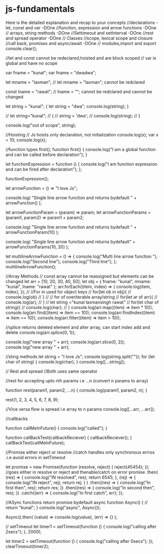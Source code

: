 # js-fundamentals
Here is the detailed explanation and recap to your concepts
//declarations - let, const and var  -DOne
//function, expression and arrow functions  -DOne
// arrays, string methods  -DOne
//Settimeout and setInterval  -DOne
//rest and spread operator  -DOne
// Classes
//scope, lexical scope and closure
//call back, promises and async/await -DOne
// modules,import and export
console.clear();

//let and const cannot be redeclared,hoisted and are block scoped
// var is global and have no scope

var fname = "kunal";
var fname = "dwadwa";

let mname = "laxman";
// let mname = "laxman"; cannot be redclared

const lname = "rawat";
//  lname = ""; cannot be redclared and cannot be changed

let string = "kunal";
{
  let string = "dwa";
  console.log(string);
}

// let string="kunal";
// {
//   string = 'dwa';
//   console.log(string);
// }

console.log("out of scope", string);

//Hoisting
// Js hoists only declaration, not initialization
console.log(x);
var x = 10;
console.log(x);

//function types
first();
function first() {
  console.log("I am a global function and can be called before declaration");
}

let functionExpression = function () {
  console.log("I am function expression and can be fired after declaration");
};

functionExpression();

let arrowFunction = () => "I love Js";

console.log(
  "Single line arrow function and returns bydefault " + arrowFunction()
);

let arrowFunctionParam = (param) => param;
let arrowFunctionParams = (param1, param2) => param1 + param2;

console.log(
  "Single line arrow function and returns bydefault " + arrowFunctionParam(10)
);

console.log(
  "Single line arrow function and returns bydefault" +
    arrowFunctionParams(10, 20)
);

let multilineArrowFunction = () => {
  console.log("Multi line arrow function ");
  console.log("Second line");
  console.log("Third line");
};
multilineArrowFunction();

//Array Methods
// const array cannot be reassigned but elements can be changed
let arr = [10, 20, 30, 40, 50];
let obj = { fname: "kunal", mname: "kunal", lname: "rawat" };
arr.forEach((item, index) => {
  console.log(item, index);
});
// //For in used for object keys
// for(let ob in obj){
//   console.log(ob)
// }
// // for of overiterable array/string
// for(let ar of arr){
//   console.log(ar);
// }
// let string ="kunal laxmansingh rawat"
// for(let char of string){
//   console.log(char);
// }
console.log(arr.map((item) => item * 10));
console.log(arr.find((item) => item == 10));
console.log(arr.findIndex((item) => item == 10));
console.log(arr.filter((item) => item > 10));

//splice returns deleted element and alter array, can start index add and delete
console.log(arr.splice(0, 1));

console.log("new array " + arr);
console.log(arr.slice(0, 2));
console.log("new array " + arr);

//sting methods
let string = "I love Js";
console.log(string.split(""));
for (let char of string) {
  console.log(char);
}
console.log([...string]);

// Rest and spread
//Both uses same operator

//rest for accepting upto nth params i.e ...n (convert n params to array)

function rest(param1, param2, ...n) {
  console.log(param1, param2, n);
}

rest(1, 2, 3, 4, 5, 6, 7, 8, 9);

//Vice versa flow is spread i.e array to n params
console.log([...arr, ...arr]);

//callbacks

function callMeInFuture() {
  console.log("called");
}

function callBackTest(callbackReciever) {
  callbackReciever();
}
callBackTest(callMeInFuture);

//Promise either reject or resolve
//catch handles only synchronous errros .i.e avoid errors in setTimeout

let promise = new Promise(function (resolve, reject) {
  reject(45454); 
});
//goes either in resolve or reject and thenable/catch on error
promise
  .then(
    (res) => {
      console.log("IN resolved", res);
      return 6545;
    },
    (rej) => {
      console.log("IN reject", rej);
      return rej;
    }
  )
  .then((res) => {
    console.log("In first then", res);
    return res;
  })
  .then((res) => {
    console.log("In second then", res);
  })
  .catch((err) => {
    console.log("In first catch", err);
  });

//ASync functions return promise bydefault
async function Async() {
  // return "kunal";
}
console.log("async", Async());

Async().then(
  (value) => console.log(value),
  (err) => {}
);

// setTimeout
let timer1 = setTimeout(function () {
  console.log("calling after 2secs");
}, 2000);

let timer2 = setTimeout(function () {
  console.log("calling after 0secs");
});
clearTimeout(timer2);
